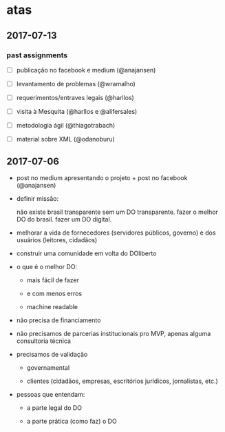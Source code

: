# atas

## 2017-07-13

### past assignments

- [ ] publicação no facebook e medium (@anajansen)

- [ ] levantamento de problemas (@wramalho)

- [ ] requerimentos/entraves legais (@harllos)

- [ ] visita à Mesquita (@harllos e @alifersales)

- [ ] metodologia ágil (@thiagotrabach)

- [ ] material sobre XML (@odanoburu)


## 2017-07-06

- post no medium apresentando o projeto + post no facebook (@anajansen)

- definir missão: 

	não existe brasil transparente sem um DO transparente.
	fazer o melhor DO do brasil.
	fazer um DO digital.

- melhorar a vida de fornecedores (servidores públicos, governo) e dos
  usuários (leitores, cidadãos)

- construir uma comunidade em volta do DOliberto

- o que é o melhor DO:
  
  - mais fácil de fazer
  
  - e com menos erros
  
  - machine readable

- não precisa de financiamento

- não precisamos de parcerias institucionais pro MVP, apenas alguma
  consultoria técnica

- precisamos de validação
  
  - governamental
  
  - clientes (cidadãos, empresas, escritórios jurídicos, jornalistas,
    etc.)

- pessoas que entendam:

  - a parte legal do DO
  
  - a parte prática (como faz) o DO
